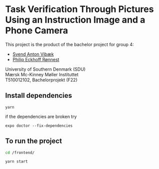 # Task Verification Through Pictures Using an Instruction Image and a Phone Camera

This project is the product of the bachelor project for group 4:

* [Svend Anton Vibæk](svvib19@student.sdu.dk)
* [Philip Eckhoff Rønnest](phroe19@student.sdu.dk)

University of Southern Denmark (SDU) <br>
Mærsk Mc-Kinney Møller Instituttet <br>
T510012102, Bachelorprojekt (F22)

## Install dependencies

```
yarn
```

if the dependencies are broken try

```
expo doctor --fix-dependencies
```

## To run the project

```bash
cd /frontend/
```

```bash
yarn start
```

